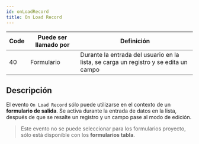 ```yaml
---
id: onLoadRecord
title: On Load Record
---
```


| Code | Puede ser llamado por | Definición                                                                           |
| ---- | --------------------- | ------------------------------------------------------------------------------------ |
| 40   | Formulario            | Durante la entrada del usuario en la lista, se carga un registro y se edita un campo |


## Descripción

El evento `On Load Record` sólo puede utilizarse en el contexto de un **formulario de salida**. Se activa durante la entrada de datos en la lista, después de que se resalte un registro y un campo pase al modo de edición.

> Este evento no se puede seleccionar para los formularios proyecto, sólo está disponible con los **formularios tabla**.



